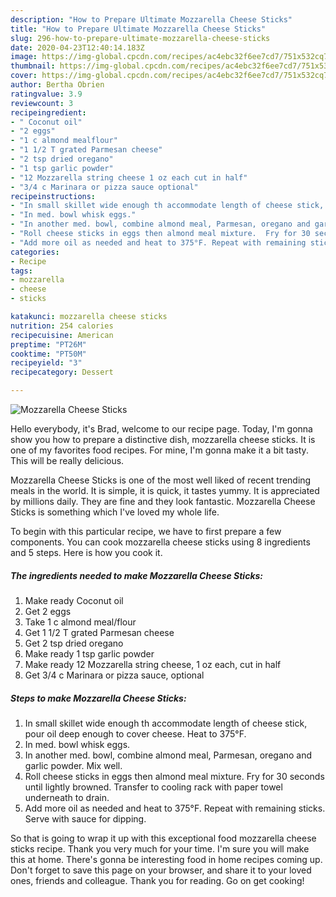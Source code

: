```yaml
---
description: "How to Prepare Ultimate Mozzarella Cheese Sticks"
title: "How to Prepare Ultimate Mozzarella Cheese Sticks"
slug: 296-how-to-prepare-ultimate-mozzarella-cheese-sticks
date: 2020-04-23T12:40:14.183Z
image: https://img-global.cpcdn.com/recipes/ac4ebc32f6ee7cd7/751x532cq70/mozzarella-cheese-sticks-recipe-main-photo.jpg
thumbnail: https://img-global.cpcdn.com/recipes/ac4ebc32f6ee7cd7/751x532cq70/mozzarella-cheese-sticks-recipe-main-photo.jpg
cover: https://img-global.cpcdn.com/recipes/ac4ebc32f6ee7cd7/751x532cq70/mozzarella-cheese-sticks-recipe-main-photo.jpg
author: Bertha Obrien
ratingvalue: 3.9
reviewcount: 3
recipeingredient:
- " Coconut oil"
- "2 eggs"
- "1 c almond mealflour"
- "1 1/2 T grated Parmesan cheese"
- "2 tsp dried oregano"
- "1 tsp garlic powder"
- "12 Mozzarella string cheese 1 oz each cut in half"
- "3/4 c Marinara or pizza sauce optional"
recipeinstructions:
- "In small skillet wide enough th accommodate length of cheese stick, pour oil deep enough to cover cheese.  Heat to 375°F."
- "In med. bowl whisk eggs."
- "In another med. bowl, combine almond meal, Parmesan, oregano and garlic powder.  Mix well."
- "Roll cheese sticks in eggs then almond meal mixture.  Fry for 30 seconds until lightly browned.  Transfer to cooling rack with paper towel underneath to drain."
- "Add more oil as needed and heat to 375°F. Repeat with remaining sticks. Serve with sauce for dipping."
categories:
- Recipe
tags:
- mozzarella
- cheese
- sticks

katakunci: mozzarella cheese sticks 
nutrition: 254 calories
recipecuisine: American
preptime: "PT26M"
cooktime: "PT50M"
recipeyield: "3"
recipecategory: Dessert

---
```



![Mozzarella Cheese Sticks](https://img-global.cpcdn.com/recipes/ac4ebc32f6ee7cd7/751x532cq70/mozzarella-cheese-sticks-recipe-main-photo.jpg)

Hello everybody, it's Brad, welcome to our recipe page. Today, I'm gonna show you how to prepare a distinctive dish, mozzarella cheese sticks. It is one of my favorites food recipes. For mine, I'm gonna make it a bit tasty. This will be really delicious.

Mozzarella Cheese Sticks is one of the most well liked of recent trending meals in the world. It is simple, it is quick, it tastes yummy. It is appreciated by millions daily. They are fine and they look fantastic. Mozzarella Cheese Sticks is something which I've loved my whole life.




To begin with this particular recipe, we have to first prepare a few components. You can cook mozzarella cheese sticks using 8 ingredients and 5 steps. Here is how you cook it.

<!--inarticleads1-->

##### The ingredients needed to make Mozzarella Cheese Sticks:

1. Make ready  Coconut oil
1. Get 2 eggs
1. Take 1 c almond meal/flour
1. Get 1 1/2 T grated Parmesan cheese
1. Get 2 tsp dried oregano
1. Make ready 1 tsp garlic powder
1. Make ready 12 Mozzarella string cheese, 1 oz each, cut in half
1. Get 3/4 c Marinara or pizza sauce, optional




<!--inarticleads2-->

##### Steps to make Mozzarella Cheese Sticks:

1. In small skillet wide enough th accommodate length of cheese stick, pour oil deep enough to cover cheese.  Heat to 375°F.
1. In med. bowl whisk eggs.
1. In another med. bowl, combine almond meal, Parmesan, oregano and garlic powder.  Mix well.
1. Roll cheese sticks in eggs then almond meal mixture.  Fry for 30 seconds until lightly browned.  Transfer to cooling rack with paper towel underneath to drain.
1. Add more oil as needed and heat to 375°F. Repeat with remaining sticks. Serve with sauce for dipping.




So that is going to wrap it up with this exceptional food mozzarella cheese sticks recipe. Thank you very much for your time. I'm sure you will make this at home. There's gonna be interesting food in home recipes coming up. Don't forget to save this page on your browser, and share it to your loved ones, friends and colleague. Thank you for reading. Go on get cooking!

